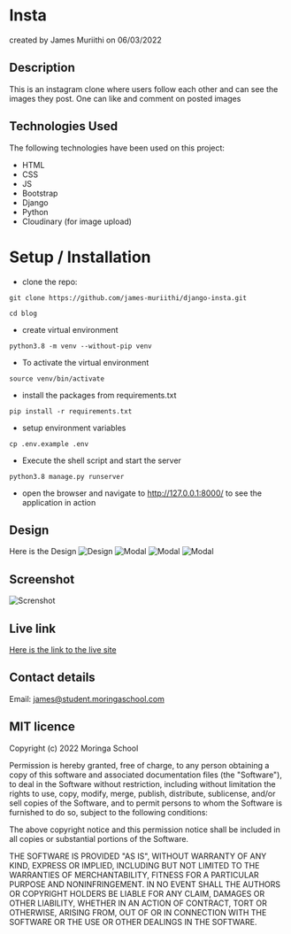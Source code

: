 # Insta
created by James Muriithi on 06/03/2022

## Description
This is an instagram clone where users follow each other and can see the images they post. One can like and comment on posted images

## Technologies Used
The following technologies have been used on this project:

* HTML
* CSS
* JS
* Bootstrap
* Django
* Python
* Cloudinary (for image upload)

# Setup / Installation
* clone the repo:

```shell
git clone https://github.com/james-muriithi/django-insta.git
```

```
cd blog
```
* create virtual environment 

```shell
python3.8 -m venv --without-pip venv
```

* To activate the virtual environment
```shell
source venv/bin/activate
```

* install the packages from requirements.txt
```shell
pip install -r requirements.txt 
```

* setup environment variables
```shell
cp .env.example .env
```
* Execute the shell script and start the server
```shell
python3.8 manage.py runserver
```
* open the browser and navigate to http://127.0.0.1:8000/ to see the application in action

## Design
Here is the Design
![Design](./screenshots/Home.png)
![Modal](./screenshots/Profile.png)
![Modal](./screenshots/Signup.png)
![Modal](./screenshots/Login.png)
## Screenshot
![Screnshot](./screenshots/screenshot.png)
## Live link
[Here is the link to the live site](https://django-insta-jm.herokuapp.com/)
## Contact details
Email: james@student.moringaschool.com

## MIT licence

<p>Copyright (c) 2022 Moringa School </p>

Permission is hereby granted, free of charge, to any person obtaining
a copy of this software and associated documentation files (the
"Software"), to deal in the Software without restriction, including
without limitation the rights to use, copy, modify, merge, publish,
distribute, sublicense, and/or sell copies of the Software, and to
permit persons to whom the Software is furnished to do so, subject to
the following conditions:

The above copyright notice and this permission notice shall be
included in all copies or substantial portions of the Software.

THE SOFTWARE IS PROVIDED "AS IS", WITHOUT WARRANTY OF ANY KIND,
EXPRESS OR IMPLIED, INCLUDING BUT NOT LIMITED TO THE WARRANTIES OF
MERCHANTABILITY, FITNESS FOR A PARTICULAR PURPOSE AND
NONINFRINGEMENT. IN NO EVENT SHALL THE AUTHORS OR COPYRIGHT HOLDERS BE
LIABLE FOR ANY CLAIM, DAMAGES OR OTHER LIABILITY, WHETHER IN AN ACTION
OF CONTRACT, TORT OR OTHERWISE, ARISING FROM, OUT OF OR IN CONNECTION
WITH THE SOFTWARE OR THE USE OR OTHER DEALINGS IN THE SOFTWARE.